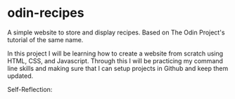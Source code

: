 # odin-recipes
A simple website to store and display recipes. Based on The Odin Project's tutorial of the same name.

In this project I will be learning how to create a website from scratch using HTML, CSS, and Javascript. Through this I will be practicing my command line skills and making sure that I can setup projects in Github and keep them updated.

Self-Reflection:
